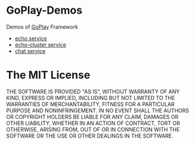 # GoPlay-Demos

Demos of [GoPlay](https://github.com/Jennal/goplay) Framework

- [echo service](echo)
- [echo-cluster service](echo-cluster)
- [chat service](chat)

# The MIT License

THE SOFTWARE IS PROVIDED "AS IS", WITHOUT WARRANTY OF ANY KIND, EXPRESS OR IMPLIED, INCLUDING BUT NOT LIMITED TO THE WARRANTIES OF MERCHANTABILITY, FITNESS FOR A PARTICULAR PURPOSE AND NONINFRINGEMENT. IN NO EVENT SHALL THE AUTHORS OR COPYRIGHT HOLDERS BE LIABLE FOR ANY CLAIM, DAMAGES OR OTHER LIABILITY, WHETHER IN AN ACTION OF CONTRACT, TORT OR OTHERWISE, ARISING FROM, OUT OF OR IN CONNECTION WITH THE SOFTWARE OR THE USE OR OTHER DEALINGS IN THE SOFTWARE.